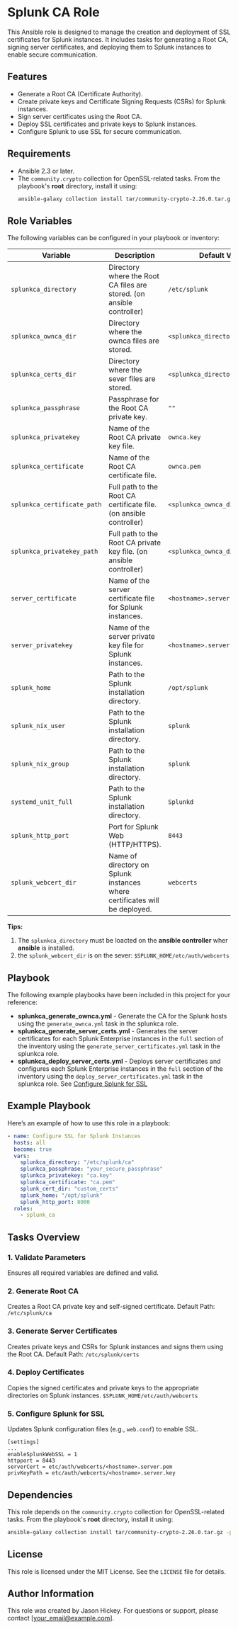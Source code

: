 
# Splunk CA Role

This Ansible role is designed to manage the creation and deployment of SSL certificates for Splunk instances. It includes tasks for generating a Root CA, signing server certificates, and deploying them to Splunk instances to enable secure communication.

## Features

- Generate a Root CA (Certificate Authority).
- Create private keys and Certificate Signing Requests (CSRs) for Splunk instances.
- Sign server certificates using the Root CA.
- Deploy SSL certificates and private keys to Splunk instances.
- Configure Splunk to use SSL for secure communication.

## Requirements

- Ansible 2.3 or later.
- The `community.crypto` collection for OpenSSL-related tasks. From the playbook's **root** directory, install it using:
  ```bash
  ansible-galaxy collection install tar/community-crypto-2.26.0.tar.gz -p collections/
  ```

## Role Variables

The following variables can be configured in your playbook or inventory:

| Variable                     | Description                                                                    | Default Value                     |
|------------------------------|--------------------------------------------------------------------------------|-----------------------------------|
| `splunkca_directory`         | Directory where the Root CA files are stored. (on ansible controller)          | `/etc/splunk`                     |
| `splunkca_ownca_dir`         | Directory where the ownca files are stored.                                    | `<splunkca_directory>/ca`         |
| `splunkca_certs_dir`         | Directory where the sever files are stored.                                    | `<splunkca_directory>/certs`      |
| `splunkca_passphrase`        | Passphrase for the Root CA private key.                                        | `""`                              |
| `splunkca_privatekey`        | Name of the Root CA private key file.                                          | `ownca.key`                       |
| `splunkca_certificate`       | Name of the Root CA certificate file.                                          | `ownca.pem`                       |
| `splunkca_certificate_path`  | Full path to the Root CA certificate file. (on ansible controller)             | `<splunkca_ownca_dir>/ownca.pem`  |
| `splunkca_privatekey_path`   | Full path to the Root CA private key file. (on ansible controller)             | `<splunkca_ownca_dir>/ownca.key`  |
| `server_certificate`         | Name of the server certificate file for Splunk instances.                      | `<hostname>.server.pem`           |
| `server_privatekey`          | Name of the server private key file for Splunk instances.                      | `<hostname>.server.key`           |
| `splunk_home`                | Path to the Splunk installation directory.                                     | `/opt/splunk`                     |
| `splunk_nix_user`            | Path to the Splunk installation directory.                                     | `splunk`                          |
| `splunk_nix_group`           | Path to the Splunk installation directory.                                     | `splunk`                          |
| `systemd_unit_full`          | Path to the Splunk installation directory.                                     | `Splunkd`                         |
| `splunk_http_port`           | Port for Splunk Web (HTTP/HTTPS).                                              | `8443`                            |
| `splunk_webcert_dir`         | Name of directory on Splunk instances where certificates will be deployed.     | `webcerts`                        |


**Tips:** 

1. The `splunkca_directory` must be loacted on the **ansible controller** wher **ansible** is installed.
2. the `splunk_webcert_dir` is on the sever: `$SPLUNK_HOME/etc/auth/webcerts`

## Playbook
The following example playbooks have been included in this project for your reference:

- **splunkca_generate_ownca.yml** - Generate the CA for the Splunk hosts using the `generate_ownca.yml` task in the splunkca role. 
- **splunkca_generate_server_certs.yml** - Generates the server certificates for each Splunk Enterprise instances in the `full` section of the inventory using the `generate_server_certificates.yml` task in the splunkca role.
- **splunkca_deploy_server_certs.yml** - Deploys server certificates and configures each Splunk Enterprise instances in the `full` section of the inventory using the `deploy_server_certificates.yml` task in the splunkca role. See [Configure Splunk for SSL](#5-configure-splunk-for-ssl)


## Example Playbook

Here’s an example of how to use this role in a playbook:

```yaml
- name: Configure SSL for Splunk Instances
  hosts: all
  become: true
  vars:
    splunkca_directory: "/etc/splunk/ca"
    splunkca_passphrase: "your_secure_passphrase"
    splunkca_privatekey: "ca.key"
    splunkca_certificate: "ca.pem"
    splunk_cert_dir: "custom_certs"
    splunk_home: "/opt/splunk"
    splunk_http_port: 8000
  roles:
    - splunk_ca
```

## Tasks Overview

### 1. Validate Parameters
Ensures all required variables are defined and valid.

### 2. Generate Root CA
Creates a Root CA private key and self-signed certificate. Default Path: `/etc/splunk/ca`

### 3. Generate Server Certificates
Creates private keys and CSRs for Splunk instances and signs them using the Root CA. Default Path: `/etc/splunk/certs`

### 4. Deploy Certificates
Copies the signed certificates and private keys to the appropriate directories on Splunk instances. `$SPLUNK_HOME/etc/auth/webcerts`

### 5. Configure Splunk for SSL
Updates Splunk configuration files (e.g., `web.conf`) to enable SSL.

```
[settings]
... 
enableSplunkWebSSL = 1
httpport = 8443
serverCert = etc/auth/webcerts/<hostname>.server.pem
privKeyPath = etc/auth/webcerts/<hostname>.server.key
```

## Dependencies

This role depends on the `community.crypto` collection for OpenSSL-related tasks. From the playbook's **root** directory, install it using:
```bash
ansible-galaxy collection install tar/community-crypto-2.26.0.tar.gz -p collections/
```

## License

This role is licensed under the MIT License. See the `LICENSE` file for details.

## Author Information

This role was created by Jason Hickey. For questions or support, please contact [your_email@example.com].